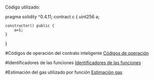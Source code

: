Código utilizado: 

pragma solidity ^0.4.11;
contract c {
    uint256 a;
    
    constructor() public {
        a=1;
    }
    
}

#Códigos de operación del contrato inteligente
[Códigos de operación](https://github.com/PedroCCBlck/Dise-o-y-desarrollo/blob/master/PEC1/Cod_operaci%C3%B3n)


#Identificadores de las funciones
[Identificadores de las funciones](https://github.com/PedroCCBlck/Dise-o-y-desarrollo/blob/master/PEC1/Cod_operaci%C3%B3n)

#Estimación del gas utilizado por función
[Estimación gas](https://github.com/PedroCCBlck/Dise-o-y-desarrollo/blob/master/PEC1/Cod_operaci%C3%B3n)




